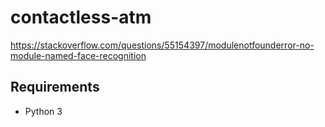 # contactless-atm

https://stackoverflow.com/questions/55154397/modulenotfounderror-no-module-named-face-recognition

## Requirements

- Python 3